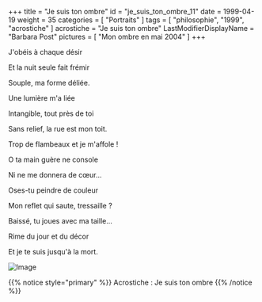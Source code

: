 +++
title = "Je suis ton ombre"
id = "je_suis_ton_ombre_11"
date = 1999-04-19
weight = 35
categories = [ "Portraits" ]
tags = [ "philosophie", "1999", "acrostiche" ]
acrostiche = "Je suis ton ombre"
LastModifierDisplayName = "Barbara Post"
pictures = [ "Mon ombre en mai 2004" ]
+++

J'obéis à chaque désir

Et la nuit seule fait frémir

Souple, ma forme déliée.

Une lumière m'a liée

Intangible, tout près de toi

Sans relief, la rue est mon toit.

Trop de flambeaux et je m'affole !

O ta main guère ne console

Ni ne me donnera de cœur...

Oses-tu peindre de couleur

Mon reflet qui saute, tressaille ?

Baissé, tu joues avec ma taille...

Rime du jour et du décor

Et je te suis jusqu'à la mort.

![Image](/images/je_suis_ton_ombre_11_0.jpg "Mon ombre en mai 2004")

{{% notice style="primary" %}}
Acrostiche : Je suis ton ombre
{{% /notice %}}
